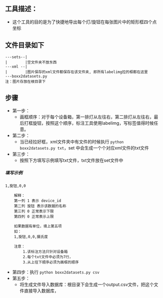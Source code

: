 ## 工具描述：
- 这个工具的目的是为了快捷地导出每个灯/旋钮在每张图片中的矩形框四个点坐标
## 文件目录如下
```
---sets--|
|        |空文件夹不放东西
---xml --|
|        |图片保存的xml文件都保存在该文件夹, 即所有labelimg拉的框都在这里
---boxx2datasets.py
注：图片存放在根目录下
```
## 步骤
- 第一步：
    - 画框顺序：对于每个设备箱，第一排灯从左往右，第二排灯从左往右，最后打框旋钮，按照这个顺序，标注工具使用labelimg，写标签值得时候任意。
- 第二步：
    - 当已经拉好框，xml文件夹中有文件的时候执行 `python boxx2datasets.py txt`，set 中会生成一个个对应xml文件的txt文件
- 第三步：
    - 按照下方填写示例填写txt文件，txt文件放在set文件中
##### 填写示例
```
1,旋钮,0,0
```
```
    解释：
    第一列 1 表示 device_id
    第二列 旋钮 表示该数据的名称
    第三列 0 正常表示下限
    第四列 0 正常表示上限

    如果数据有单位，填上第五项
    如：
    1,旋钮,0,0,摄氏度

    注意：
        1.该标注方法只针对设备箱
        2.每个txt文件中必须为7行，
        3.从上往下顺序必须为画框的顺序
```

- 第四步：执行 `python boxx2datasets.py csv`
- 第五步：
    - 将生成文件导入数据库：根目录下会生成一个output.csv文件，把这个文件直接导入数据库，

